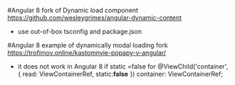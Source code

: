 #Angular 8 fork of Dynamic load component https://github.com/wesleygrimes/angular-dynamic-content

* use out-of-box tsconfig and package.json  

#Angular 8 example of dynamically  modal loading fork https://trofimov.online/kastomnyie-popapy-v-angular/

* it does not work in Angular 8 if static =false for @ViewChild('container', { read: ViewContainerRef, static:**false** }) container: ViewContainerRef;
